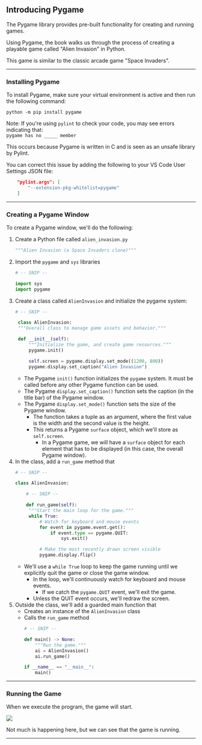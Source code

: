 ## Introducing Pygame

The Pygame library provides pre-built functionality for 
creating and running games.

Using Pygame, the book walks us through the process of creating a
playable game called "Alien Invasion" in Python.

This game is similar to the classic arcade game "Space Invaders".

---

### Installing Pygame

To install Pygame, make sure your virtual environment is 
active and then run the following command:

```
python -m pip install pygame
```

Note: If you're using `pylint` to check your code, you may see errors
indicating that:  
`pygame has no _____ member`

This occurs because Pygame is written in C and is seen as an unsafe
library by Pylint.

You can correct this issue by adding the following to your VS Code
User Settings JSON file:

```json
    "pylint.args": [
        "--extension-pkg-whitelist=pygame"
    ]
```

---

### Creating a Pygame Window

To create a Pygame window, we'll do the following:

1. Create a Python file called `alien_invasion.py`
   ```python
   """Alien Invasion (a Space Invaders clone)"""
   ```
2. Import the `pygame` and `sys` libraries
   ```python
   # -- SNIP --

   import sys
   import pygame
   ```
3. Create a class called `AlienInvasion` and initialize
   the pygame system:
   ```python
   # -- SNIP --

    class AlienInvasion:
    """Overall class to manage game assets and behavior."""

    def __init__(self):
        """Initialize the game, and create game resources."""
        pygame.init()

        self.screen = pygame.display.set_mode((1200, 800))
        pygame.display.set_caption("Alien Invasion")
   ```
    * The Pygame `init()` function initializes the `pygame` 
      system. It must be called before any other Pygame function
      can be used.
    * The Pygame `display.set_caption()` function sets the 
      caption (in the title bar) of the Pygame window.
    * The Pygame `display.set_mode()` function sets the size of
      the Pygame window.
        * The function takes a tuple as an argument, where the
          first value is the width and the second value is the
          height.
        * This returns a Pygame `surface` object, which we'll store as
          `self.screen`.
            * In a Pygame game, we will have a `surface` object for
              each element that has to be displayed (in this case,
              the overall Pygame window).
4. In the class, add a `run_game` method that 
   ```python
   # -- SNIP --

   class AlienInvasion:

       # -- SNIP --

       def run_game(self):
        """Start the main loop for the game."""
        while True:
            # Watch for keyboard and mouse events
            for event in pygame.event.get():
                if event.type == pygame.QUIT:
                    sys.exit()

            # Make the most recently drawn screen visible
            pygame.display.flip()
   ```
    * We'll use a `while True` loop to keep the game running until
      we explicitly quit the game or close the game window.
        * In the loop, we'll continuously watch for keyboard and mouse 
          events.
            * If we catch the `pygame.QUIT` event, we'll exit the game.
        * Unless the QUIT event occurs, we'll redraw the screen.
5. Outside the class, we'll add a guarded main function that
    * Creates an instance of the `AlienInvasion` class
    * Calls the `run_game` method
      ```python
      # -- SNIP --

      def main() -> None:
          """Run the game."""
          ai = AlienInvasion()
          ai.run_game()
      
      if __name__ == "__main__":
          main()
      ```

---

### Running the Game

When we execute the program, the game will start.

![](../images/empty_game.png)

Not much is happening here, but we can see that the game is running.

---
